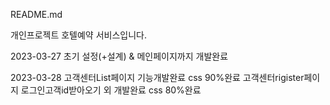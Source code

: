 README.md

개인프로젝트 호텔예약 서비스입니다.


2023-03-27 
초기 설정(+설계) & 메인페이지까지 개발완료


2023-03-28
고객센터List페이지 기능개발완료 css 90%완료
고객센터rigister페이지 로그인고객id받아오기 외 개발완료 css 80%완료

